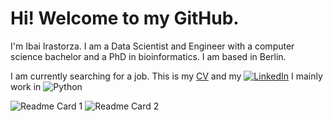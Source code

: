 <h1> Hi! Welcome to my GitHub.</h1>


I'm Ibai Irastorza. I am a Data Scientist and Engineer with a computer science bachelor and a PhD in bioinformatics. I am based in Berlin. 

I am currently searching for a job. This is my [CV](https://batxes.github.io/cv/) and my <a href="[https://www.linkedin.com/in/kamilakolpashnikova](https://www.linkedin.com/in/ibai-irastorza/)" target="_blank"><img alt="LinkedIn" src="https://img.shields.io/badge/linkedin-%230077B5.svg?&style=for-the-badge&logo=linkedin&logoColor=white" /></a> I mainly work in <img alt="Python" src="https://img.shields.io/badge/-Python-ffde57?style=flat-square&logo=Python&logoColor=white" /> 

![Readme Card 1](https://github-readme-stats-sigma-five.vercel.app/api/top-langs/?username=batxes&hide=Mathematica,html)
![Readme Card 2](https://github-readme-stats-sigma-five.vercel.app/api?username=batxes&show_icons=true&theme=transparent)

